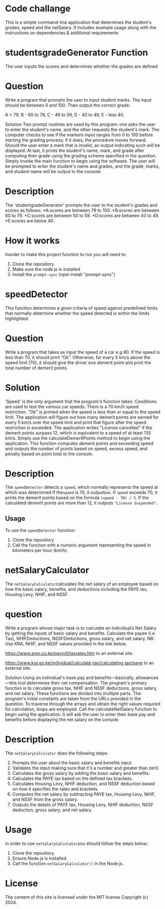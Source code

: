 # Code challange
This is a simple command-line application that determines the student's grades, speed and the netSalary. It includes example usage along with the instructions on dependencies & additional requirements 

# studentsgradeGenerator Function
The user inputs the scores and determines whether the grades are defined 

# Question
Write a program that prompts the user to input student marks. The input should be between 0 and 100. Then output the correct grade:

A > 79, B - 60 to 79, C - 49 to 59, D - 40 to 49, E - less 40.

Solution
Two prompt routines are used by this program: one asks the user to enter the student's name, and the other requests the student's mark. The computer checks to see if the markers input ranges from 0 to 100 before starting the grading process; if it does, the procedure moves forward. Should the user enter a mark that is invalid, an output indicating such will be displayed. At last, it prints the student's name, mark, and grade after computing their grade using the grading scheme specified in the question. Simply invoke the main function to begin using the software. The user will be prompted to enter the student's name and grades, and the grade, marks, and student name will be output to the console.


# Description
The 'studentgradeGenerator' prompts the user to the student's grades and scores as follows:
*A:scores are between 79 to 100.
*B:scores are between 60 to 79.
*C:scores are between 50 to 59.
*D:scores are between 40 to 49.
*E:scores are below 40.

# How it works
Inorder to make this project function to run you will need to:
1. Clone the repository
2. Make sure the node.js is installed
3. Install the `prompt-sync` (npm install "prompt-sync")

# speedDetector
This function determines a given criteria of speed against predefined limits that normally determine whether the speed detected is within the limits highlighted.

# Question
Write a program that takes as input the speed of a car e.g 80. If the speed is less than 70, it should print “Ok”. Otherwise, for every 5 km/s above the speed limit (70), it should give the driver one demerit point and print the total number of demerit points.

# Solution
'Speed' is the only argument that the program's function takes. Conditions are used to test the various car speeds. There is a 70 km/h speed restriction. "Ok" is printed when the speed is less than or equal to the speed limit. The application will figure out how many demerit points are earned for every 5 km/s over the speed limit and print that figure after the speed restriction is exceeded. The application writes "License cancelled" if the demerit points surpass 12, which is equivalent to a speed of at least 135 km/s. Simply use the calculateDemeritPoints method to begin using the application. This function computes demerit points and exceeding speed and outputs the number of points based on speed, excess speed, and penalty based on point total to the console.


# Description

The `speedDetector` detects a `speed`, which normally represents the speed at which was determined
 If the`speed` is 70, it outputs`ok`.
 If `speed` exceeds 70, it prints the demerit points based on the formula `(speed - 70) / 5`. If the calculated demerit points are more than 12, it outputs `"License Suspended"`.

## Usage

To use the `speedDetector` function:

1. Clone the repository
2. Call the function with a numeric argument representing the speed in kilometers per hour (km/h).


# netSalaryCalculator
The `netSalaryCalculator`calculates the net salary of an employee based on how the basic salary, benefits, and deductions including the PAYE tax, Housing Levy, NHIF, and NSSF. 

 # question
Write a program whose major task is to calculate an individual’s Net Salary by getting the inputs of basic salary and benefits. Calculate the payee (i.e. Tax), NHIFDeductions, NSSFDeductions, gross salary, and net salary. NB: Use KRA, NHIF, and NSSF values provided in the link below.

https://www.aren.co.ke/payroll/taxrates.htm to an external site.

https://www.kra.go.ke/individual/calculate-tax/calculating-tax/paye to an external site.

Solution
Using an individual's base pay and benefits—basically, allowances—this tool determines their net compensation. The program's primary function is to calculate gross tax, NHIF and NSSF deductions, gross salary, and net salary. These functions are divided into multiple parts. The program's initial constants are taken from the URLs provided in the question. To traverse through the arrays and obtain the right values required for calculation, loops are employed. Call the calculateNetSalary function to begin using the application. It will ask the user to enter their base pay and benefits before displaying the net salary on the console.

# Description
The `netSalaryCalculator` does the following steps:

1. Prompts the user about the basic salary and benefits input.
2. Validates the input making sure that  it's a number and greater than zer0.
3. Calculates the gross salary by adding the basic salary and benefits.
4. Calculates the PAYE tax based on the defined tax brackets.
5. Calculates Housing Levy, NHIF deduction, and NSSF deduction based on how it specifies the rates and brackets.
6. Computes the net salary by subtracting PAYE tax, Housing Levy, NHIF, and NSSF from the gross salary.
7. Outputs the details of PAYE tax, Housing Levy, NHIF deduction, NSSF deduction, gross salary, and net salary.

# Usage

in order to use `netSalaryCalculator`you should follow the steps below:

1. Clone the repository.
2. Ensure  Node.js is installed.
3. Call the function `netSalaryCalculator()` in the Node.js.

# License
The content of this site is licensed under the MIT license Copyright (c) 2024.